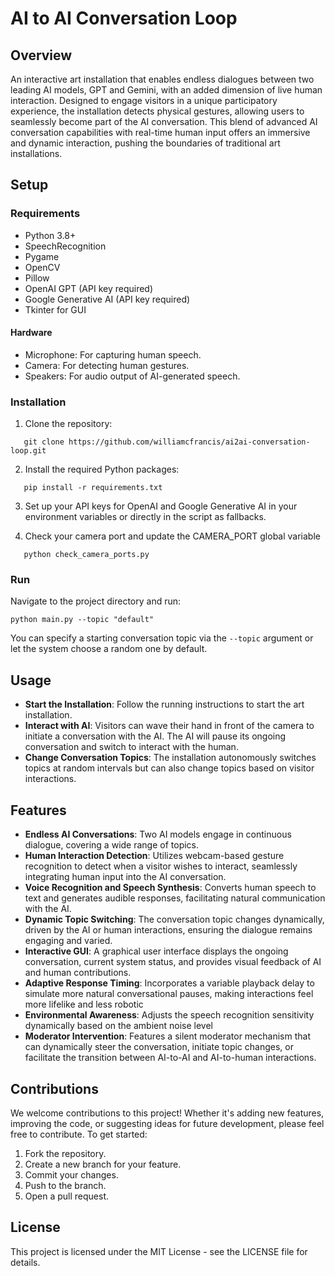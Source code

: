 # AI to AI Conversation Loop

## Overview

An interactive art installation that enables endless dialogues between two leading AI models, GPT and Gemini, with an added dimension of live human interaction. Designed to engage visitors in a unique participatory experience, the installation detects physical gestures, allowing users to seamlessly become part of the AI conversation. This blend of advanced AI conversation capabilities with real-time human input offers an immersive and dynamic interaction, pushing the boundaries of traditional art installations.

## Setup

### Requirements

- Python 3.8+
- SpeechRecognition
- Pygame
- OpenCV
- Pillow
- OpenAI GPT (API key required)
- Google Generative AI (API key required)
- Tkinter for GUI

#### Hardware
- Microphone: For capturing human speech.
- Camera: For detecting human gestures.
- Speakers: For audio output of AI-generated speech.

### Installation

1. Clone the repository:

```
   git clone https://github.com/williamcfrancis/ai2ai-conversation-loop.git
```

2. Install the required Python packages:

```
   pip install -r requirements.txt
```

3. Set up your API keys for OpenAI and Google Generative AI in your environment variables or directly in the script as fallbacks.
   
4. Check your camera port and update the CAMERA_PORT global variable
```
   python check_camera_ports.py
```


### Run

Navigate to the project directory and run:

```
python main.py --topic "default"
```

You can specify a starting conversation topic via the `--topic` argument or let the system choose a random one by default.

## Usage

- **Start the Installation**: Follow the running instructions to start the art installation.
- **Interact with AI**: Visitors can wave their hand in front of the camera to initiate a conversation with the AI. The AI will pause its ongoing conversation and switch to interact with the human.
- **Change Conversation Topics**: The installation autonomously switches topics at random intervals but can also change topics based on visitor interactions.

## Features

- **Endless AI Conversations**: Two AI models engage in continuous dialogue, covering a wide range of topics.
- **Human Interaction Detection**: Utilizes webcam-based gesture recognition to detect when a visitor wishes to interact, seamlessly integrating human input into the AI conversation.
- **Voice Recognition and Speech Synthesis**: Converts human speech to text and generates audible responses, facilitating natural communication with the AI.
- **Dynamic Topic Switching**: The conversation topic changes dynamically, driven by the AI or human interactions, ensuring the dialogue remains engaging and varied.
- **Interactive GUI**: A graphical user interface displays the ongoing conversation, current system status, and provides visual feedback of AI and human contributions.
- **Adaptive Response Timing**: Incorporates a variable playback delay to simulate more natural conversational pauses, making interactions feel more lifelike and less robotic
- **Environmental Awareness**: Adjusts the speech recognition sensitivity dynamically based on the ambient noise level
- **Moderator Intervention**: Features a silent moderator mechanism that can dynamically steer the conversation, initiate topic changes, or facilitate the transition between AI-to-AI and AI-to-human interactions.

## Contributions

We welcome contributions to this project! Whether it's adding new features, improving the code, or suggesting ideas for future development, please feel free to contribute. To get started:

1. Fork the repository.
2. Create a new branch for your feature.
3. Commit your changes.
4. Push to the branch.
5. Open a pull request.

## License

This project is licensed under the MIT License - see the LICENSE file for details.
